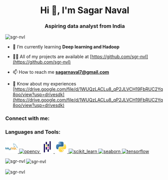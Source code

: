 <h1 align="center">Hi 👋, I'm Sagar Naval</h1>
<h3 align="center">Aspiring data analyst from India</h3>

<p align="left"> <img src="https://komarev.com/ghpvc/?username=sgr-nvl&label=Profile%20views&color=0e75b6&style=flat" alt="sgr-nvl" /> </p>

- 🌱 I’m currently learning **Deep learning and Hadoop**

- 👨‍💻 All of my projects are available at [https://github.com/sgr-nvl](https://github.com/sgr-nvl)

- 📫 How to reach me **sagarnaval7@gmail.com**

- 📄 Know about my experiences [https://drive.google.com/file/d/1WUQzLACLu8_qP2JLVCH19FbRUC2Yq8oo/view?usp=drivesdk](https://drive.google.com/file/d/1WUQzLACLu8_qP2JLVCH19FbRUC2Yq8oo/view?usp=drivesdk)

<h3 align="left">Connect with me:</h3>
<p align="left">
</p>

<h3 align="left">Languages and Tools:</h3>
<p align="left"> <a href="https://www.mysql.com/" target="_blank" rel="noreferrer"> <img src="https://raw.githubusercontent.com/devicons/devicon/master/icons/mysql/mysql-original-wordmark.svg" alt="mysql" width="40" height="40"/> </a> <a href="https://opencv.org/" target="_blank" rel="noreferrer"> <img src="https://www.vectorlogo.zone/logos/opencv/opencv-icon.svg" alt="opencv" width="40" height="40"/> </a> <a href="https://pandas.pydata.org/" target="_blank" rel="noreferrer"> <img src="https://raw.githubusercontent.com/devicons/devicon/2ae2a900d2f041da66e950e4d48052658d850630/icons/pandas/pandas-original.svg" alt="pandas" width="40" height="40"/> </a> <a href="https://www.python.org" target="_blank" rel="noreferrer"> <img src="https://raw.githubusercontent.com/devicons/devicon/master/icons/python/python-original.svg" alt="python" width="40" height="40"/> </a> <a href="https://scikit-learn.org/" target="_blank" rel="noreferrer"> <img src="https://upload.wikimedia.org/wikipedia/commons/0/05/Scikit_learn_logo_small.svg" alt="scikit_learn" width="40" height="40"/> </a> <a href="https://seaborn.pydata.org/" target="_blank" rel="noreferrer"> <img src="https://seaborn.pydata.org/_images/logo-mark-lightbg.svg" alt="seaborn" width="40" height="40"/> </a> <a href="https://www.tensorflow.org" target="_blank" rel="noreferrer"> <img src="https://www.vectorlogo.zone/logos/tensorflow/tensorflow-icon.svg" alt="tensorflow" width="40" height="40"/> </a> </p>

<p><img align="left" src="https://github-readme-stats.vercel.app/api/top-langs?username=sgr-nvl&show_icons=true&locale=en&layout=compact" alt="sgr-nvl" /></p>

<p>&nbsp;<img align="center" src="https://github-readme-stats.vercel.app/api?username=sgr-nvl&show_icons=true&locale=en" alt="sgr-nvl" /></p>

<p><img align="center" src="https://github-readme-streak-stats.herokuapp.com/?user=sgr-nvl&" alt="sgr-nvl" /></p>
